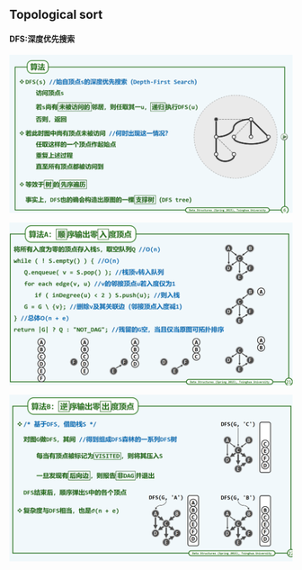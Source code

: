 ## Topological sort

#### DFS:深度优先搜索

![](../Pictures/DFS.png)

![](../Pictures/DFSS.png)

![](../Pictures/DFSB.png)
